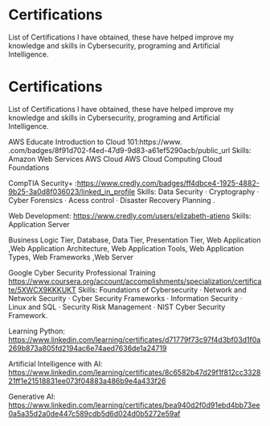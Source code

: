 # Certifications
List of Certifications I have obtained, these have helped improve my knowledge and skills in Cybersecurity, programing and Artificial Intelligence.
# Certifications
List of Certifications I have obtained, these have helped improve my knowledge and skills in Cybersecurity, programing and Artificial Intelligence.

AWS Educate Introduction to Cloud 101:https://www. .com/badges/8f91d702-f4ed-47d9-9d83-a61ef5290acb/public_url
Skills:
Amazon Web Services
AWS Cloud
AWS Cloud Computing
Cloud Foundations

CompTIA Security+ :https://www.credly.com/badges/ff4dbce4-1925-4882-9b25-3a0d8f036023/linked_in_profile
Skills: Data Security · Cryptography · Cyber Forensics · Acess control · Disaster Recovery Planning .

Web Development: https://www.credly.com/users/elizabeth-atieno
Skills: Application Server

Business Logic Tier, Database, Data Tier, Presentation Tier, Web Application ,Web Application Architecture, Web Application Tools, Web Application Types, Web Frameworks ,Web Server

Google Cyber Security Professional Training https://www.coursera.org/account/accomplishments/specialization/certificate/5XWCX9KKKUKT
Skills: Foundations of Cybersecurity · Network and Network Security · Cyber Security Frameworks · Information Security · Linux and SQL · Security Risk Management · NIST Cyber Security Framework.

Learning Python: https://www.linkedin.com/learning/certificates/d71779f73c97f4d3bf03d1f0a269b873a805fd2194ac6e74aed7636de1a24719

Artificial Intelligence with AI: https://www.linkedin.com/learning/certificates/8c6582b47d29f1f812cc332821ff1e21518831ee073f04883a486b9e4a433f26

Generative AI: https://www.linkedin.com/learning/certificates/bea940d2f0d91ebd4bb73ee0a5a35d2a0de447c589cdb5d6d024d0b5272e59af


